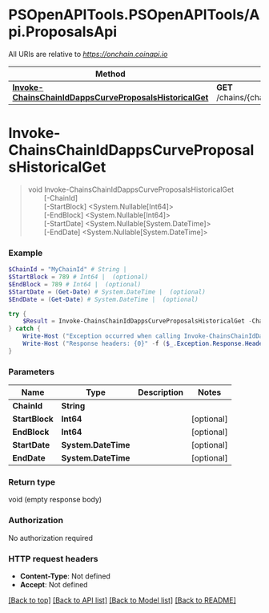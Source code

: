 # PSOpenAPITools.PSOpenAPITools/Api.ProposalsApi

All URIs are relative to *https://onchain.coinapi.io*

Method | HTTP request | Description
------------- | ------------- | -------------
[**Invoke-ChainsChainIdDappsCurveProposalsHistoricalGet**](ProposalsApi.md#Invoke-ChainsChainIdDappsCurveProposalsHistoricalGet) | **GET** /chains/{chain_id}/dapps/curve/proposals/historical | 


<a name="Invoke-ChainsChainIdDappsCurveProposalsHistoricalGet"></a>
# **Invoke-ChainsChainIdDappsCurveProposalsHistoricalGet**
> void Invoke-ChainsChainIdDappsCurveProposalsHistoricalGet<br>
> &nbsp;&nbsp;&nbsp;&nbsp;&nbsp;&nbsp;&nbsp;&nbsp;[-ChainId] <String><br>
> &nbsp;&nbsp;&nbsp;&nbsp;&nbsp;&nbsp;&nbsp;&nbsp;[-StartBlock] <System.Nullable[Int64]><br>
> &nbsp;&nbsp;&nbsp;&nbsp;&nbsp;&nbsp;&nbsp;&nbsp;[-EndBlock] <System.Nullable[Int64]><br>
> &nbsp;&nbsp;&nbsp;&nbsp;&nbsp;&nbsp;&nbsp;&nbsp;[-StartDate] <System.Nullable[System.DateTime]><br>
> &nbsp;&nbsp;&nbsp;&nbsp;&nbsp;&nbsp;&nbsp;&nbsp;[-EndDate] <System.Nullable[System.DateTime]><br>



### Example
```powershell
$ChainId = "MyChainId" # String | 
$StartBlock = 789 # Int64 |  (optional)
$EndBlock = 789 # Int64 |  (optional)
$StartDate = (Get-Date) # System.DateTime |  (optional)
$EndDate = (Get-Date) # System.DateTime |  (optional)

try {
    $Result = Invoke-ChainsChainIdDappsCurveProposalsHistoricalGet -ChainId $ChainId -StartBlock $StartBlock -EndBlock $EndBlock -StartDate $StartDate -EndDate $EndDate
} catch {
    Write-Host ("Exception occurred when calling Invoke-ChainsChainIdDappsCurveProposalsHistoricalGet: {0}" -f ($_.ErrorDetails | ConvertFrom-Json))
    Write-Host ("Response headers: {0}" -f ($_.Exception.Response.Headers | ConvertTo-Json))
}
```

### Parameters

Name | Type | Description  | Notes
------------- | ------------- | ------------- | -------------
 **ChainId** | **String**|  | 
 **StartBlock** | **Int64**|  | [optional] 
 **EndBlock** | **Int64**|  | [optional] 
 **StartDate** | **System.DateTime**|  | [optional] 
 **EndDate** | **System.DateTime**|  | [optional] 

### Return type

void (empty response body)

### Authorization

No authorization required

### HTTP request headers

 - **Content-Type**: Not defined
 - **Accept**: Not defined

[[Back to top]](#) [[Back to API list]](../README.md#documentation-for-api-endpoints) [[Back to Model list]](../README.md#documentation-for-models) [[Back to README]](../README.md)

